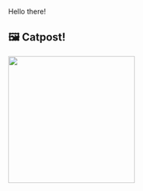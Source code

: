 Hello there!



## 🖼️ Catpost!

<sub>
    <img src="https://cdn2.thecatapi.com/images/97DeGBFod.jpg" height="256">
</sub>

